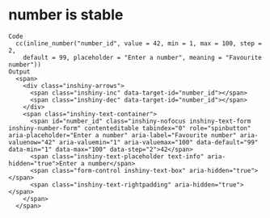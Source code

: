# number is stable

    Code
      cc(inline_number("number_id", value = 42, min = 1, max = 100, step = 2,
        default = 99, placeholder = "Enter a number", meaning = "Favourite number"))
    Output
      <span>
        <div class="inshiny-arrows">
          <span class="inshiny-inc" data-target-id="number_id"></span>
          <span class="inshiny-dec" data-target-id="number_id"></span>
        </div>
        <span class="inshiny-text-container">
          <span id="number_id" class="inshiny-nofocus inshiny-text-form inshiny-number-form" contenteditable tabindex="0" role="spinbutton" aria-placeholder="Enter a number" aria-label="Favourite number" aria-valuenow="42" aria-valuemin="1" aria-valuemax="100" data-default="99" data-min="1" data-max="100" data-step="2">42</span>
          <span class="inshiny-text-placeholder text-info" aria-hidden="true">Enter a number</span>
          <span class="form-control inshiny-text-box" aria-hidden="true"></span>
          <span class="inshiny-text-rightpadding" aria-hidden="true"></span>
        </span>
      </span>

